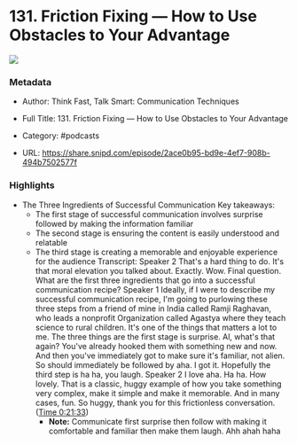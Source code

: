 # 131. Friction Fixing —  How to Use Obstacles to Your Advantage

![](https://wsrv.nl/?url=https%3A%2F%2Fcontent.production.cdn.art19.com%2Fimages%2F43%2F9e%2Ffa%2Fac%2F439efaac-e3ab-41e7-96d0-f5008d9d1c19%2F6dc4083e1132aa2d0ad38c5abf1d5dcbcd038748a670f201b25b7ddf52075f064cd4dfb19c166444bff8ebb258838b16ef860b75f5a419e2ec2925ac77003ae7.jpeg&w=100&h=100)

### Metadata

- Author: Think Fast, Talk Smart: Communication Techniques
- Full Title: 131. Friction Fixing —  How to Use Obstacles to Your Advantage
- Category: #podcasts



- URL: https://share.snipd.com/episode/2ace0b95-bd9e-4ef7-908b-494b7502577f

### Highlights

- The Three Ingredients of Successful Communication
  Key takeaways:
  - The first stage of successful communication involves surprise followed by making the information familiar
  - The second stage is ensuring the content is easily understood and relatable
  - The third stage is creating a memorable and enjoyable experience for the audience
  Transcript:
  Speaker 2
  That's a hard thing to do. It's that moral elevation you talked about. Exactly. Wow. Final question. What are the first three ingredients that go into a successful communication recipe?
  Speaker 1
  Ideally, if I were to describe my successful communication recipe, I'm going to purlowing these three steps from a friend of mine in India called Ramji Raghavan, who leads a nonprofit Organization called Agastya where they teach science to rural children. It's one of the things that matters a lot to me. The three things are the first stage is surprise. Al, what's that again? You've already hooked them with something new and now. And then you've immediately got to make sure it's familiar, not alien. So should immediately be followed by aha. I got it. Hopefully the third step is ha ha, you laugh.
  Speaker 2
  I love aha. Ha ha. How lovely. That is a classic, huggy example of how you take something very complex, make it simple and make it memorable. And in many cases, fun. So huggy, thank you for this frictionless conversation. ([Time 0:21:33](https://share.snipd.com/snip/7994c0ad-842b-4c07-a94b-df59738c55eb))
    - **Note:** Communicate first surprise then follow with making it comfortable and familiar then make them laugh. Ahh ahah haha
